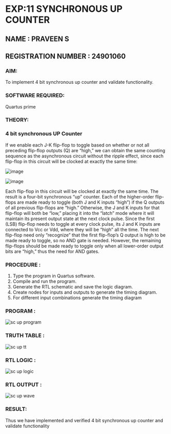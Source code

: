 # EXP:11 SYNCHRONOUS UP COUNTER 
## NAME : PRAVEEN S
## REGISTRATION NUMBER : 24901060

### AIM:

To implement 4 bit synchronous up counter and validate functionality.

### SOFTWARE REQUIRED:

Quartus prime

### THEORY:

### 4 bit synchronous UP Counter

If we enable each J-K flip-flop to toggle based on whether or not all preceding flip-flop outputs (Q) are “high,” we can obtain the same counting sequence as the asynchronous circuit without the ripple effect, since each flip-flop in this circuit will be clocked at exactly the same time:

![image](https://github.com/naavaneetha/SYNCHRONOUS-UP-COUNTER/assets/154305477/d5db3fa0-e413-404c-b80e-b2f39d82e7e8)


![image](https://github.com/naavaneetha/SYNCHRONOUS-UP-COUNTER/assets/154305477/52cb61eb-d04b-442d-810c-31185a68410b)

Each flip-flop in this circuit will be clocked at exactly the same time.
The result is a four-bit synchronous “up” counter. Each of the higher-order flip-flops are made ready to toggle (both J and K inputs “high”) if the Q outputs of all previous flip-flops are “high.”
Otherwise, the J and K inputs for that flip-flop will both be “low,” placing it into the “latch” mode where it will maintain its present output state at the next clock pulse.
Since the first (LSB) flip-flop needs to toggle at every clock pulse, its J and K inputs are connected to Vcc or Vdd, where they will be “high” all the time.
The next flip-flop need only “recognize” that the first flip-flop’s Q output is high to be made ready to toggle, so no AND gate is needed.
However, the remaining flip-flops should be made ready to toggle only when all lower-order output bits are “high,” thus the need for AND gates.

### PROCEDURE :

 1. Type the program in Quartus software.
 2. Compile and run the program.
 3. Generate the RTL schematic and save the logic diagram.
 4. Create nodes for inputs and outputs to generate the timing diagram.
 5. For different input combinations generate the timing diagram

### PROGRAM :

![sc up program](https://github.com/user-attachments/assets/a381a6f7-34f0-48b4-b433-caaf13baa390)


### TRUTH TABLE :

![sc up tt](https://github.com/user-attachments/assets/2f3b6215-6c29-4dbe-bebc-a1ed819d6bb8)


### RTL LOGIC :

![sc up logic](https://github.com/user-attachments/assets/65117a59-96b5-408d-8b39-e7b6e2feef83)


### RTL OUTPUT :

![sc up wave](https://github.com/user-attachments/assets/9c1f9241-6c99-4b0e-94f1-4b103fe780b5)


### RESULT:
Thus we have implemented and verified 4 bit synchronous up counter and validate functionality
